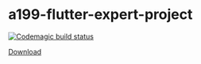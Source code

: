 # a199-flutter-expert-project

[![Codemagic build status](https://api.codemagic.io/apps/62513df60f76baaa1e7b428c/62513df60f76baaa1e7b428b/status_badge.svg)](https://codemagic.io/apps/62513df60f76baaa1e7b428c/62513df60f76baaa1e7b428b/latest_build)

<a href="https://api.codemagic.io/artifacts/83f216e6-1204-4ce5-80ca-b198db09a5d1/23af7dc3-ce43-4cb3-b5b6-fbf3dcdfe96d/app-release.apk" download="apk_release.apk">Download</a>
